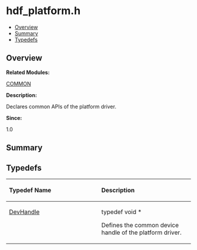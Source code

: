 # hdf\_platform.h<a name="ZH-CN_TOPIC_0000001055358078"></a>

-   [Overview](#section1287787287165627)
-   [Summary](#section1262498046165627)
-   [Typedefs](#typedef-members)

## **Overview**<a name="section1287787287165627"></a>

**Related Modules:**

[COMMON](COMMON.md)

**Description:**

Declares common APIs of the platform driver. 

**Since:**

1.0

## **Summary**<a name="section1262498046165627"></a>

## Typedefs<a name="typedef-members"></a>

<a name="table994009898165627"></a>
<table><thead align="left"><tr id="row1014908837165627"><th class="cellrowborder" valign="top" width="50%" id="mcps1.1.3.1.1"><p id="p1532511268165627"><a name="p1532511268165627"></a><a name="p1532511268165627"></a>Typedef Name</p>
</th>
<th class="cellrowborder" valign="top" width="50%" id="mcps1.1.3.1.2"><p id="p27231691165627"><a name="p27231691165627"></a><a name="p27231691165627"></a>Description</p>
</th>
</tr>
</thead>
<tbody><tr id="row1062913253165627"><td class="cellrowborder" valign="top" width="50%" headers="mcps1.1.3.1.1 "><p id="p650696122165627"><a name="p650696122165627"></a><a name="p650696122165627"></a><a href="COMMON.md#gab8c2d38e46eec50bd097a27d3d8bf041">DevHandle</a></p>
</td>
<td class="cellrowborder" valign="top" width="50%" headers="mcps1.1.3.1.2 "><p id="p1811118560165627"><a name="p1811118560165627"></a><a name="p1811118560165627"></a>typedef void * </p>
<p id="p641157830165627"><a name="p641157830165627"></a><a name="p641157830165627"></a>Defines the common device handle of the platform driver. </p>
</td>
</tr>
</tbody>
</table>

